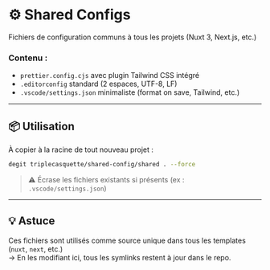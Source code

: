# ⚙️ Shared Configs

Fichiers de configuration communs à tous les projets (Nuxt 3, Next.js, etc.)

### Contenu :
- `prettier.config.cjs` avec plugin Tailwind CSS intégré
- `.editorconfig` standard (2 espaces, UTF-8, LF)
- `.vscode/settings.json` minimaliste (format on save, Tailwind, etc.)

---

## 📦 Utilisation

À copier à la racine de tout nouveau projet :

```bash
degit triplecasquette/shared-config/shared . --force
```

> ⚠️ Écrase les fichiers existants si présents (ex : `.vscode/settings.json`)

---

## 💡 Astuce

Ces fichiers sont utilisés comme source unique dans tous les templates (`nuxt`, `next`, etc.)  
→ En les modifiant ici, tous les symlinks restent à jour dans le repo.
